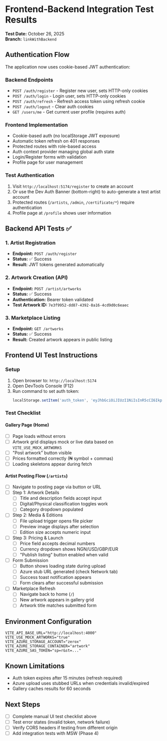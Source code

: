 # Frontend-Backend Integration Test Results

**Test Date:** October 26, 2025  
**Branch:** `linkWithBackend`

## Authentication Flow

The application now uses cookie-based JWT authentication:

### Backend Endpoints
- `POST /auth/register` - Register new user, sets HTTP-only cookies
- `POST /auth/login` - Login user, sets HTTP-only cookies  
- `POST /auth/refresh` - Refresh access token using refresh cookie
- `POST /auth/logout` - Clear auth cookies
- `GET /users/me` - Get current user profile (requires auth)

### Frontend Implementation
- Cookie-based auth (no localStorage JWT exposure)
- Automatic token refresh on 401 responses
- Protected routes with role-based access
- Auth context provider managing global auth state
- Login/Register forms with validation
- Profile page for user management

### Test Authentication
1. Visit `http://localhost:5174/register` to create an account
2. Or use the Dev Auth Banner (bottom-right) to auto-generate a test artist account
3. Protected routes (`/artists`, `/admin`, `/certificate/*`) require authentication
4. Profile page at `/profile` shows user information

## Backend API Tests ✅

### 1. Artist Registration
- **Endpoint:** `POST /auth/register`
- **Status:** ✅ Success
- **Result:** JWT tokens generated automatically

### 2. Artwork Creation (API)
- **Endpoint:** `POST /artist/artworks`
- **Status:** ✅ Success
- **Authentication:** Bearer token validated
- **Test Artwork ID:** `7e3f9952-dd87-4392-8a16-4cd9d0c6eaec`

### 3. Marketplace Listing
- **Endpoint:** `GET /artworks`
- **Status:** ✅ Success
- **Result:** Created artwork appears in public listing

## Frontend UI Test Instructions

### Setup
1. Open browser to: `http://localhost:5174`
2. Open DevTools Console (F12)
3. Run command to set auth token:
   ```javascript
   localStorage.setItem('auth_token', 'eyJhbGciOiJIUzI1NiIsInR5cCI6IkpXVCJ9.eyJzdWIiOiIwNWQ3MThkMC1hY2M0LTRkY2EtOGUzZi04Yjg1ODBiNTQ4ZWEiLCJyb2xlIjoiYXJ0aXN0IiwiaWF0IjoxNzYxNTA2NTE5LCJleHAiOjE3NjE1MDc0MTl9.Cta5GA8Y-KrVW3EhITfzzWcFyfaF-f9VYg2UUp2SIuM');
   ```

### Test Checklist

#### Gallery Page (Home)
- [ ] Page loads without errors
- [ ] Artwork grid displays mock or live data based on `VITE_USE_MOCK_ARTWORKS`
- [ ] "Post artwork" button visible
- [ ] Prices formatted correctly (₦ symbol + commas)
- [ ] Loading skeletons appear during fetch

#### Artist Posting Flow (`/artists`)
- [ ] Navigate to posting page via button or URL
- [ ] Step 1: Artwork Details
  - [ ] Title and description fields accept input
  - [ ] Digital/Physical classification toggles work
  - [ ] Category dropdown populated
- [ ] Step 2: Media & Editions
  - [ ] File upload trigger opens file picker
  - [ ] Preview image displays after selection
  - [ ] Edition size accepts numeric input
- [ ] Step 3: Pricing & Launch
  - [ ] Price field accepts decimal numbers
  - [ ] Currency dropdown shows NGN/USD/GBP/EUR
  - [ ] "Publish listing" button enabled when valid
- [ ] Form Submission
  - [ ] Button shows loading state during upload
  - [ ] Azure stub URL generated (check Network tab)
  - [ ] Success toast notification appears
  - [ ] Form clears after successful submission
- [ ] Marketplace Refresh
  - [ ] Navigate back to home (`/`)
  - [ ] New artwork appears in gallery grid
  - [ ] Artwork title matches submitted form

## Environment Configuration

```env
VITE_API_BASE_URL="http://localhost:4000"
VITE_USE_MOCK_ARTWORKS="true"
VITE_AZURE_STORAGE_ACCOUNT="zerox"
VITE_AZURE_STORAGE_CONTAINER="artwork"
VITE_AZURE_SAS_TOKEN="sp=r&st=..."
```

## Known Limitations
- Auth token expires after 15 minutes (refresh required)
- Azure upload uses stubbed URLs when credentials invalid/expired
- Gallery caches results for 60 seconds

## Next Steps
- [ ] Complete manual UI test checklist above
- [ ] Test error states (invalid token, network failure)
- [ ] Verify CORS headers if testing from different origin
- [ ] Add integration tests with MSW (Phase 4)
